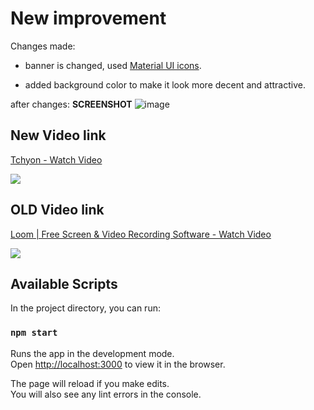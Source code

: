 # New improvement
Changes made:

- banner is changed, used [Material UI icons](https://material-ui.com/components/material-icons/).

- added background color to make it look more decent and attractive.

 after changes:
**SCREENSHOT**
![image](https://user-images.githubusercontent.com/34194473/120544107-ae6c9200-c40a-11eb-9189-31c05b4ee7c0.png)

## New Video link

<a href="https://www.loom.com/share/25838df85f9045c8832df15661272508">
    <p>Tchyon - Watch Video</p>
    <img style="max-width:300px;" src="https://cdn.loom.com/sessions/thumbnails/25838df85f9045c8832df15661272508-with-play.gif">
  </a>



## OLD Video link

<a href="https://www.loom.com/share/aa8dd3c999c44c819e013e56e400dcaf">
    <p>Loom | Free Screen & Video Recording Software - Watch Video</p>
    <img style="max-width:300px;" src="https://cdn.loom.com/sessions/thumbnails/aa8dd3c999c44c819e013e56e400dcaf-with-play.gif">
  </a>

## Available Scripts

In the project directory, you can run:

### `npm start`

Runs the app in the development mode.\
Open [http://localhost:3000](http://localhost:3000) to view it in the browser.

The page will reload if you make edits.\
You will also see any lint errors in the console.

